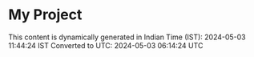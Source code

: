 # My Project

This content is dynamically generated in Indian Time (IST): 2024-05-03 11:44:24 IST
Converted to UTC: 2024-05-03 06:14:24 UTC
